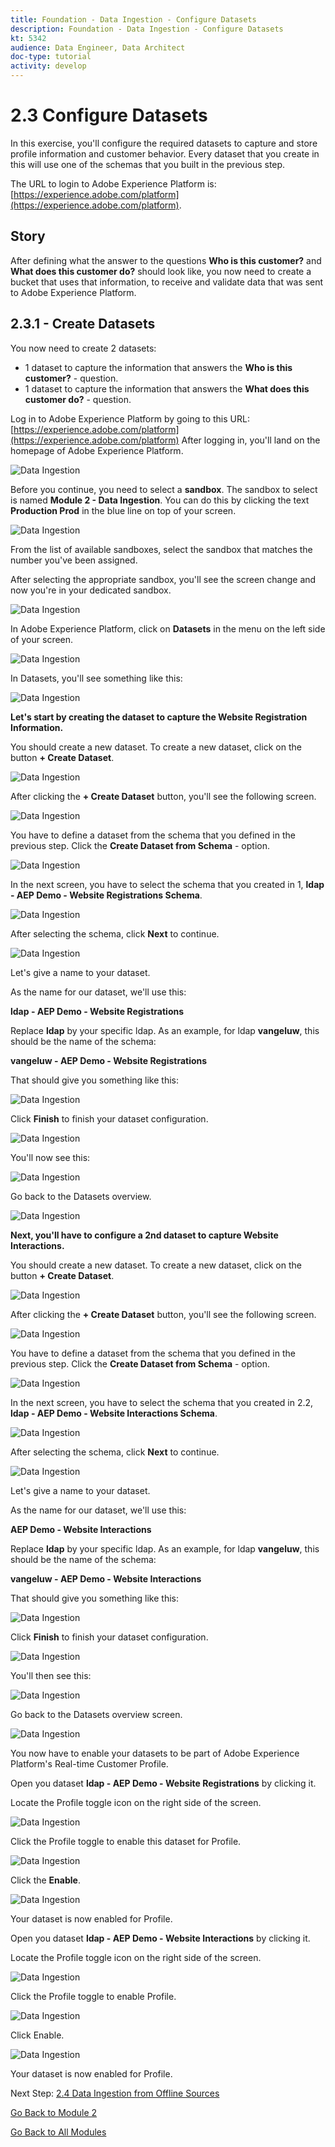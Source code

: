 ```yaml
---
title: Foundation - Data Ingestion - Configure Datasets
description: Foundation - Data Ingestion - Configure Datasets
kt: 5342
audience: Data Engineer, Data Architect
doc-type: tutorial
activity: develop
---
```


# 2.3 Configure Datasets

In this exercise, you'll configure the required datasets to capture and store profile information and customer behavior. Every dataset that you create in this will use one of the schemas that you built in the previous step.

The URL to login to Adobe Experience Platform is: [https://experience.adobe.com/platform](https://experience.adobe.com/platform).

## Story

After defining what the answer to the questions **Who is this customer?** and **What does this customer do?** should look like, you now need to create a bucket that uses that information, to receive and validate data that was sent to Adobe Experience Platform.

## 2.3.1 - Create Datasets

You now need to create 2 datasets:

* 1 dataset to capture the information that answers the **Who is this customer?** - question.
* 1 dataset to capture the information that answers the **What does this customer do?** - question.

Log in to Adobe Experience Platform by going to this URL: [https://experience.adobe.com/platform](https://experience.adobe.com/platform)
After logging in, you'll land on the homepage of Adobe Experience Platform.

![Data Ingestion](./images/home.png)

Before you continue, you need to select a **sandbox**. The sandbox to select is named **Module 2 - Data Ingestion**. You can do this by clicking the text **Production Prod** in the blue line on top of your screen.

![Data Ingestion](./images/sb1.png)

From the list of available sandboxes, select the sandbox that matches the number you've been assigned.

After selecting the appropriate sandbox, you'll see the screen change and now you're in your dedicated sandbox.

![Data Ingestion](./images/sb2.png)

In Adobe Experience Platform, click on **Datasets** in the menu on the left side of your screen.

![Data Ingestion](./images/menudatasets.png)

In Datasets, you'll see something like this: 

![Data Ingestion](./images/datasets.png)

**Let's start by creating the dataset to capture the Website Registration Information.**

You should create a new dataset. To create a new dataset, click on the button **+ Create Dataset**.

![Data Ingestion](./images/createdataset.png)

After clicking the **+ Create Dataset** button, you'll see the following screen. 

![Data Ingestion](./images/datasetsetup.png)

You have to define a dataset from the schema that you defined in the previous step. Click the **Create Dataset from Schema** - option.

![Data Ingestion](./images/datasetfromschema.png)

In the next screen, you have to select the schema that you created in 1, **ldap - AEP Demo - Website Registrations Schema**.

![Data Ingestion](./images/schemaselection.png)

After selecting the schema, click **Next** to continue.

![Data Ingestion](./images/next.png)

Let's give a name to your dataset. 

As the name for our dataset, we'll use this:

**ldap - AEP Demo - Website Registrations**

Replace **ldap** by your specific ldap. As an example, for ldap **vangeluw**, this should be the name of the schema:

**vangeluw - AEP Demo - Website Registrations**
  
That should give you something like this:

![Data Ingestion](./images/datasetname.png)

Click **Finish** to finish your dataset configuration.

![Data Ingestion](./images/finish.png)

You'll now see this:

![Data Ingestion](./images/dsoverview1.png)

Go back to the Datasets overview. 

![Data Ingestion](./images/dsoverview2.png)

**Next, you'll have to configure a 2nd dataset to capture Website Interactions.**

You should create a new dataset. To create a new dataset, click on the button **+ Create Dataset**.

![Data Ingestion](./images/createdataset.png)

After clicking the **+ Create Dataset** button, you'll see the following screen. 

![Data Ingestion](./images/datasetsetup.png)

You have to define a dataset from the schema that you defined in the previous step. Click the **Create Dataset from Schema** - option.

![Data Ingestion](./images/datasetfromschema.png)

In the next screen, you have to select the schema that you created in 2.2, **ldap - AEP Demo - Website Interactions Schema**.

![Data Ingestion](./images/schemaselectionee.png)

After selecting the schema, click **Next** to continue.

![Data Ingestion](./images/next.png)

Let's give a name to your dataset. 

As the name for our dataset, we'll use this:

**AEP Demo - Website Interactions**

Replace **ldap** by your specific ldap. As an example, for ldap **vangeluw**, this should be the name of the schema:

**vangeluw - AEP Demo - Website Interactions**
  
That should give you something like this:

![Data Ingestion](./images/datasetnameee.png)

Click **Finish** to finish your dataset configuration.

![Data Ingestion](./images/finish.png)

You'll then see this:

![Data Ingestion](./images/finish1.png)

Go back to the Datasets overview screen.

![Data Ingestion](./images/datasetsoverview.png)

You now have to enable your datasets to be part of Adobe Experience Platform's Real-time Customer Profile.

Open you dataset **ldap - AEP Demo - Website Registrations** by clicking it.

Locate the Profile toggle icon on the right side of the screen.

![Data Ingestion](./images/ds1.png)

Click the Profile toggle to enable this dataset for Profile.

![Data Ingestion](./images/ds2.png)

Click the **Enable**.

![Data Ingestion](./images/ds3.png)

Your dataset is now enabled for Profile.

Open you dataset **ldap - AEP Demo - Website Interactions** by clicking it.

Locate the Profile toggle icon on the right side of the screen.

![Data Ingestion](./images/ds4.png)

Click the Profile toggle to enable Profile.

![Data Ingestion](./images/ds2.png)

Click Enable.

![Data Ingestion](./images/ds5.png)

Your dataset is now enabled for Profile.

Next Step: [2.4 Data Ingestion from Offline Sources](./ex4.md)

[Go Back to Module 2](./data-ingestion.md)

[Go Back to All Modules](../../overview.md)
